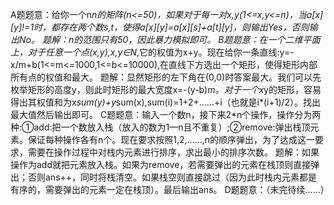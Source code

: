 A题题意：给你一个n*n的矩阵(n<=50)，如果对于每一对x,y(1<=x,y<=n)，当a[x][y]!=1时，都存在两个数s,t，使得a[x][y]=a[x][s]+a[t][y]，则输出Yes，否则输出No。
题解：n的范围只有50，因此暴力模拟即可。
B题题意：在一个二维平面上，对于任意一个点(x,y),x,y∈N*,它的权值为x+y。现在给你一条直线:y=-x/m+b(1<=m<=1000,1<=b<=10000),在直线下方选出一个矩形，使得矩形内部所有点的权值和最大。
题解：显然矩形的左下角在(0,0)时答案最大。我们可以先枚举矩形的高度y，则此时矩形的最大宽度x=-(y-b)*m。对于一个x*y的矩形，容易得出其权值和为x*sum(y)+y*sum(x),sum(i)=1+2+……+i（也就是i*(i+1)/2）。找出最大值然后输出即可。
C题题意：输入一个数n，接下来2*n个操作，操作分为两种:①add:把一个数放入栈（放入的数为1—n且不重复）;②remove:弹出栈顶元素。保证每种操作各有n个。现在要求按照1,2,……,n的顺序弹出，为了达成这一要求，需要在操作过程中对栈内元素进行排序，求出最小的排序次数。
题解：如果操作为add就把元素放入栈。如果为remove，若需要弹出的元素在栈顶则直接弹出；否则ans++，同时将栈清空。如果栈空则直接跳过（因为此时栈内元素都是有序的，需要弹出的元素一定在栈顶）。最后输出ans。
D题题意：（未完待续……）

